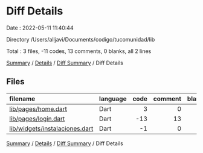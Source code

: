# Diff Details

Date : 2022-05-11 11:40:44

Directory /Users/alljavi/Documents/codigo/tucomunidad/lib

Total : 3 files,  -11 codes, 13 comments, 0 blanks, all 2 lines

[Summary](results.md) / [Details](details.md) / [Diff Summary](diff.md) / Diff Details

## Files
| filename | language | code | comment | blank | total |
| :--- | :--- | ---: | ---: | ---: | ---: |
| [lib/pages/home.dart](/lib/pages/home.dart) | Dart | 3 | 0 | 0 | 3 |
| [lib/pages/login.dart](/lib/pages/login.dart) | Dart | -13 | 13 | 0 | 0 |
| [lib/widgets/instalaciones.dart](/lib/widgets/instalaciones.dart) | Dart | -1 | 0 | 0 | -1 |

[Summary](results.md) / [Details](details.md) / [Diff Summary](diff.md) / Diff Details